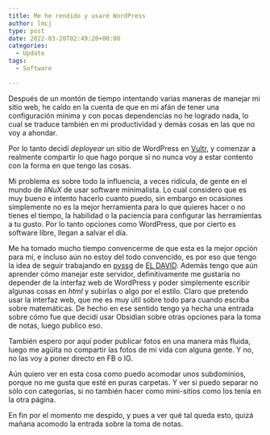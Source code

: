 ```yaml
---
title: Me he rendido y usaré WordPress
author: lmcj
type: post
date: 2022-03-20T02:49:20+00:00
categories:
  - Update
tags:
  - Software

---
```

Después de un montón de tiempo intentando varias maneras de manejar mi sitio web, he caído en la cuenta de que en mi afán de tener una configuración mínima y con pocas dependencias no he logrado nada, lo cual se traduce también en mi productividad y demás cosas en las que no voy a ahondar.

Por lo tanto decidí _deployear_ un sitio de WordPress en [Vultr][1], y comenzar a realmente compartir lo que hago porque si no nunca voy a estar contento con la forma en que tengo las cosas.

Mi problema es sobre todo la influencia, a veces ridícula, de gente en el mundo de _liNuX_ de usar software minimalista. Lo cual considero que es muy bueno e intento hacerlo cuanto puedo, sin embargo en ocasiones simplemente no es la mejor herramienta para lo que quieres hacer o no tienes el tiempo, la habilidad o la paciencia para configurar las herramientas a tu gusto. Por lo tanto opciones como WordPress, que por cierto es software libre, llegan a salvar el día.

Me ha tomado mucho tiempo convencerme de que esta es la mejor opción para mí, e incluso aún no estoy del todo convencido, es por eso que tengo la idea de seguir trabajando en [pyssg][2] de [EL DAVID][3]. Además tengo que aún aprender cómo manejar este servidor, definitivamente me gustaría no depender de la interfaz web de WordPress y poder simplemente escribir algunas cosas en _html_ y subirlas o algo por el estilo. Claro que pretendo usar la interfaz web, que me es muy útil sobre todo para cuando escriba sobre matemáticas. De hecho en ese sentido tengo ya hecha una entrada sobre cómo fue que decidí usar Obsidian sobre otras opciones para la toma de notas, luego publico eso.

También espero por aquí poder publicar fotos en una manera más fluida, luego me agüita no compartir las fotos de mi vida con alguna gente. Y no, no las voy a poner directo en FB o IG.

Aún quiero ver en esta cosa como puedo acomodar unos subdominios, porque no me gusta que esté en puras carpetas. Y ver si puedo separar no sólo con categorías, si no también hacer como mini-sitios como los tenía en la otra página.

En fin por el momento me despido, y pues a ver qué tal queda esto, quizá mañana acomodo la entrada sobre la toma de notas.

 [1]: https://vultr.com/
 [2]: https://github.com/luevano/pyssg
 [3]: https://www.luevano.xyz
